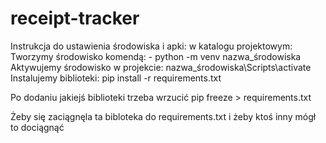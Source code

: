 # receipt-tracker

Instrukcja do ustawienia środowiska i apki:
w katalogu projektowym:
Tworzymy środowisko komendą:
    - python -m venv nazwa_środowiska 
Aktywujemy środowisko w projekcie:
    nazwa_środowiska\Scripts\activate
Instalujemy biblioteki:
    pip install -r requirements.txt

Po dodaniu jakiejś biblioteki trzeba wrzucić
    pip freeze > requirements.txt

Żeby się zaciągnęla ta bibloteka do requirements.txt i żeby ktoś inny mógł to dociągnąć


